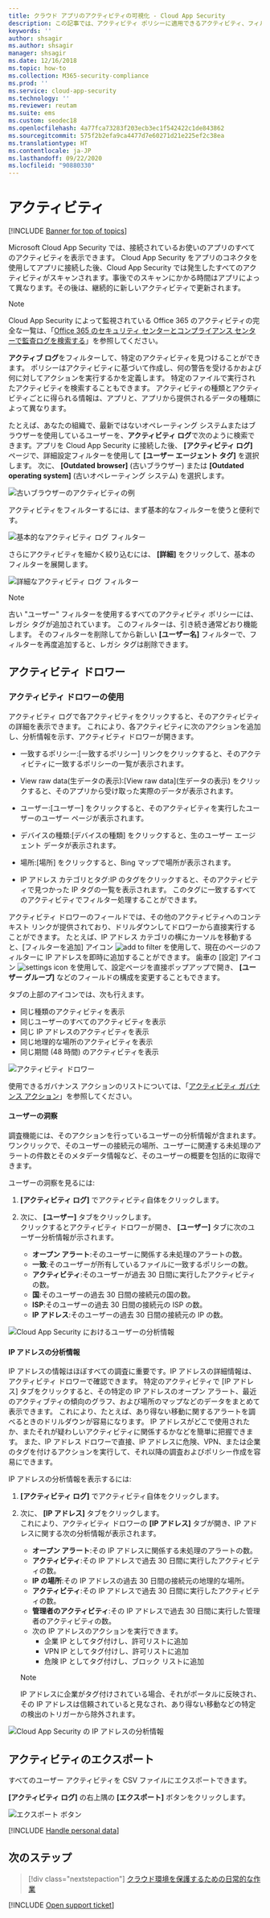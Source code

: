 ```yaml
---
title: クラウド アプリのアクティビティの可視化 - Cloud App Security
description: この記事では、アクティビティ ポリシーに適用できるアクティビティ、フィルター、一致パラメーターの一覧を挙げます。
keywords: ''
author: shsagir
ms.author: shsagir
manager: shsagir
ms.date: 12/16/2018
ms.topic: how-to
ms.collection: M365-security-compliance
ms.prod: ''
ms.service: cloud-app-security
ms.technology: ''
ms.reviewer: reutam
ms.suite: ems
ms.custom: seodec18
ms.openlocfilehash: 4a77fca73283f203ecb3ec1f542422c1de843862
ms.sourcegitcommit: 575f2b2efa9ca4477d7e60271d21e225ef2c38ea
ms.translationtype: HT
ms.contentlocale: ja-JP
ms.lasthandoff: 09/22/2020
ms.locfileid: "90880330"
---
```

# <a name="activities"></a>アクティビティ

[!INCLUDE [Banner for top of topics](includes/banner.md)]

Microsoft Cloud App Security では、接続されているお使いのアプリのすべてのアクティビティを表示できます。 Cloud App Security をアプリのコネクタを使用してアプリに接続した後、Cloud App Security では発生したすべてのアクティビティがスキャンされます。事後でのスキャンにかかる時間はアプリによって異なります。その後は、継続的に新しいアクティビティで更新されます。

> [!NOTE]
> Cloud App Security によって監視されている Office 365 のアクティビティの完全な一覧は、「[Office 365 のセキュリティ センターとコンプライアンス センターで監査ログを検索する](https://support.office.com/article/Search-the-audit-log-in-the-Office-365-Security-Compliance-Center-0d4d0f35-390b-4518-800e-0c7ec95e946c?ui=en-US&rs=en-US&ad=US#ID0EABAAA=Audited_activities)」を参照してください。

**アクティブ ログ**をフィルターして、特定のアクティビティを見つけることができます。 ポリシーはアクティビティに基づいて作成し、何の警告を受けるかおよび何に対してアクションを実行するかを定義します。 特定のファイルで実行されたアクティビティを検索することもできます。 アクティビティの種類とアクティビティごとに得られる情報は、アプリと、アプリから提供されるデータの種類によって異なります。

たとえば、あなたの組織で、最新ではないオペレーティング システムまたはブラウザーを使用しているユーザーを、**アクティビティ ログ**で次のように検索できます。アプリを Cloud App Security に接続した後、 **[アクティビティ ログ]** ページで、詳細設定フィルターを使用して **[ユーザー エージェント タグ]** を選択します。 次に、 **[Outdated browser]** (古いブラウザー) または **[Outdated operating system]** (古いオペレーティング システム) を選択します。

![古いブラウザーのアクティビティの例](media/activity-example-outdated.png)

アクティビティをフィルターするには、まず基本的なフィルターを使うと便利です。

![基本的なアクティビティ ログ フィルター](media/activity-log-filter-basic.png)

さらにアクティビティを細かく絞り込むには、 **[詳細]** をクリックして、基本のフィルターを展開します。

![詳細なアクティビティ ログ フィルター](media/activity-log-filter-advanced.png)

> [!NOTE]
> 古い "ユーザー" フィルターを使用するすべてのアクティビティ ポリシーには、レガシ タグが追加されています。 このフィルターは、引き続き通常どおり機能します。 そのフィルターを削除してから新しい **[ユーザー名]** フィルターで、フィルターを再度追加すると、レガシ タグは削除できます。

## <a name="the-activity-drawer"></a>アクティビティ ドロワー

### <a name="working-with-the-activity-drawer"></a>アクティビティ ドロワーの使用

アクティビティ ログで各アクティビティをクリックすると、そのアクティビティの詳細を表示できます。 これにより、各アクティビティに次のアクションを追加し、分析情報を示す、アクティビティ ドロワーが開きます。
- 一致するポリシー:[一致するポリシー] リンクをクリックすると、そのアクティビティに一致するポリシーの一覧が表示されます。

- View raw data\(生データの表示\):[View raw data]\(生データの表示) をクリックすると、そのアプリから受け取った実際のデータが表示されます。

- ユーザー:[ユーザー] をクリックすると、そのアクティビティを実行したユーザーのユーザー ページが表示されます。

- デバイスの種類:[デバイスの種類] をクリックすると、生のユーザー エージェント データが表示されます。

- 場所:[場所] をクリックすると、Bing マップで場所が表示されます。

- IP アドレス カテゴリとタグ:IP のタグをクリックすると、そのアクティビティで見つかった IP タグの一覧を表示されます。 このタグに一致するすべてのアクティビティでフィルター処理することができます。

アクティビティ ドロワーのフィールドでは、その他のアクティビティへのコンテキスト リンクが提供されており、ドリルダウンしてドロワーから直接実行することができます。 たとえば、IP アドレス カテゴリの横にカーソルを移動すると、[フィルターを追加] アイコン ![add to filter](media/add-to-filter-icon.png) を使用して、現在のページのフィルターに IP アドレスを即時に追加することができます。 歯車の [設定] アイコン ![settings icon](media/contextual-settings-icon.png) を使用して、設定ページを直接ポップアップで開き、 **[ユーザー グループ]** などのフィールドの構成を変更することもできます。

タブの上部のアイコンでは、次も行えます。
- 同じ種類のアクティビティを表示
- 同じユーザーのすべてのアクティビティを表示
- 同じ IP アドレスのアクティビティを表示
- 同じ地理的な場所のアクティビティを表示
- 同じ期間 (48 時間) のアクティビティを表示

![アクティビティ ドロワー](media/activity-drawer.png "アクティビティ ドロワー")

使用できるガバナンス アクションのリストについては、「[アクティビティ ガバナンス アクション](governance-actions.md#activity-governance-actions)」を参照してください。

#### <a name="user-insights"></a>ユーザーの洞察

調査機能には、そのアクションを行っているユーザーの分析情報が含まれます。 ワンクリックで、そのユーザーの接続元の場所、ユーザーに関連する未処理のアラートの件数とそのメタデータ情報など、そのユーザーの概要を包括的に取得できます。

ユーザーの洞察を見るには:

1. **[アクティビティ ログ]** でアクティビティ自体をクリックします。

2. 次に、 **[ユーザー]** タブをクリックします。  
クリックするとアクティビティ ドロワーが開き、 **[ユーザー]** タブに次のユーザー分析情報が示されます。
    - **オープン アラート**:そのユーザーに関係する未処理のアラートの数。
    - **一致**:そのユーザーが所有しているファイルに一致するポリシーの数。
    - **アクティビティ**:そのユーザーが過去 30 日間に実行したアクティビティの数。
    - **国**:そのユーザーの過去 30 日間の接続元の国の数。
    - **ISP**:そのユーザーの過去 30 日間の接続元の ISP の数。
    - **IP アドレス**:そのユーザーの過去 30 日間の接続元の IP の数。

![Cloud App Security におけるユーザーの分析情報](media/user-insights.png)

#### <a name="ip-address-insights"></a>IP アドレスの分析情報

IP アドレスの情報はほぼすべての調査に重要です。IP アドレスの詳細情報は、アクティビティ ドロワーで確認できます。 特定のアクティビティで [IP アドレス] タブをクリックすると、その特定の IP アドレスのオープン アラート、最近のアクティブティの傾向のグラフ、および場所のマップなどのデータをまとめて表示できます。 これにより、たとえば、あり得ない移動に関するアラートを調べるときのドリルダウンが容易になります。 IP アドレスがどこで使用されたか、またそれが疑わしいアクティビティに関係するかなどを簡単に把握できます。 また、IP アドレス ドロワーで直接、IP アドレスに危険、VPN、または企業のタグを付けるアクションを実行して、それ以降の調査およびポリシー作成を容易にできます。

IP アドレスの分析情報を表示するには:

1. **[アクティビティ ログ]** でアクティビティ自体をクリックします。

2. 次に、 **[IP アドレス]** タブをクリックします。  
これにより、アクティビティ ドロワーの **[IP アドレス]** タブが開き、IP アドレスに関する次の分析情報が表示されます。
    - **オープン アラート**:その IP アドレスに関係する未処理のアラートの数。
    - **アクティビティ**:その IP アドレスで過去 30 日間に実行したアクティビティの数。
    - **IP の場所**:その IP アドレスの過去 30 日間の接続元の地理的な場所。
    - **アクティビティ**:その IP アドレスで過去 30 日間に実行したアクティビティの数。
    - **管理者のアクティビティ**:その IP アドレスで過去 30 日間に実行した管理者のアクティビティの数。
    - 次の IP アドレスのアクションを実行できます。
        - 企業 IP としてタグ付けし、許可リストに追加
        - VPN IP としてタグ付けし、許可リストに追加
        - 危険 IP としてタグ付けし、ブロック リストに追加

   >[!NOTE]
   > IP アドレスに企業がタグ付けされている場合、それがポータルに反映され、その IP アドレスは信頼されていると見なされ、あり得ない移動などの特定の検出のトリガーから除外されます。

![Cloud App Security の IP アドレスの分析情報](media/ip-address-insights.png)

## <a name="export-activities"></a>アクティビティのエクスポート <a name="export"></a>

すべてのユーザー アクティビティを CSV ファイルにエクスポートできます。

**[アクティビティ ログ]** の右上隅の **[エクスポート]** ボタンをクリックします。

![エクスポート ボタン](media/export-button.png)

[!INCLUDE [Handle personal data](../includes/gdpr-intro-sentence.md)]

## <a name="next-steps"></a>次のステップ

> [!div class="nextstepaction"]
> [クラウド環境を保護するための日常的な作業](daily-activities-to-protect-your-cloud-environment.md)

[!INCLUDE [Open support ticket](includes/support.md)]
